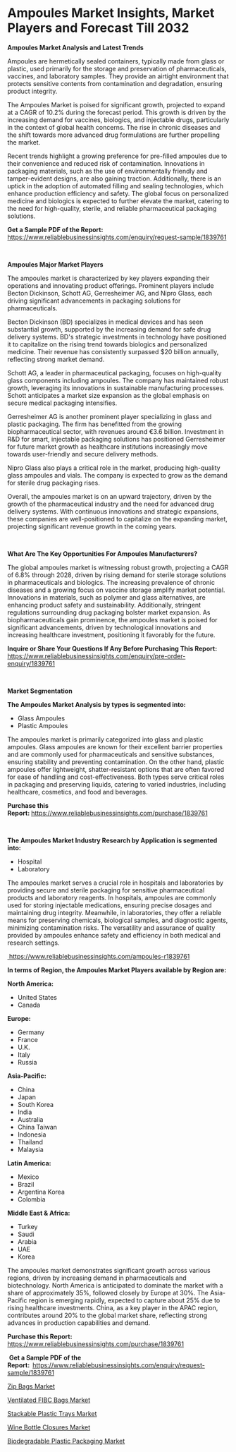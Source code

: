 <p><h1>Ampoules Market Insights, Market Players and Forecast Till 2032</h1></p><p><strong>Ampoules Market Analysis and Latest Trends</strong></p>
<p><p>Ampoules are hermetically sealed containers, typically made from glass or plastic, used primarily for the storage and preservation of pharmaceuticals, vaccines, and laboratory samples. They provide an airtight environment that protects sensitive contents from contamination and degradation, ensuring product integrity.</p><p>The Ampoules Market is poised for significant growth, projected to expand at a CAGR of 10.2% during the forecast period. This growth is driven by the increasing demand for vaccines, biologics, and injectable drugs, particularly in the context of global health concerns. The rise in chronic diseases and the shift towards more advanced drug formulations are further propelling the market. </p><p>Recent trends highlight a growing preference for pre-filled ampoules due to their convenience and reduced risk of contamination. Innovations in packaging materials, such as the use of environmentally friendly and tamper-evident designs, are also gaining traction. Additionally, there is an uptick in the adoption of automated filling and sealing technologies, which enhance production efficiency and safety. The global focus on personalized medicine and biologics is expected to further elevate the market, catering to the need for high-quality, sterile, and reliable pharmaceutical packaging solutions.</p></p>
<p><strong>Get a Sample PDF of the Report:&nbsp;</strong> <a href="https://www.reliablebusinessinsights.com/enquiry/request-sample/1839761?utm_campaign=1847&utm_medium=2&utm_source=Github&utm_content=ia&utm_term=08032025&utm_id=ampoules">https://www.reliablebusinessinsights.com/enquiry/request-sample/1839761</a></p>
<p>&nbsp;</p>
<p><strong>Ampoules Major Market Players</strong></p>
<p><p>The ampoules market is characterized by key players expanding their operations and innovating product offerings. Prominent players include Becton Dickinson, Schott AG, Gerresheimer AG, and Nipro Glass, each driving significant advancements in packaging solutions for pharmaceuticals.</p><p>Becton Dickinson (BD) specializes in medical devices and has seen substantial growth, supported by the increasing demand for safe drug delivery systems. BD's strategic investments in technology have positioned it to capitalize on the rising trend towards biologics and personalized medicine. Their revenue has consistently surpassed $20 billion annually, reflecting strong market demand.</p><p>Schott AG, a leader in pharmaceutical packaging, focuses on high-quality glass components including ampoules. The company has maintained robust growth, leveraging its innovations in sustainable manufacturing processes. Schott anticipates a market size expansion as the global emphasis on secure medical packaging intensifies.</p><p>Gerresheimer AG is another prominent player specializing in glass and plastic packaging. The firm has benefitted from the growing biopharmaceutical sector, with revenues around €3.6 billion. Investment in R&D for smart, injectable packaging solutions has positioned Gerresheimer for future market growth as healthcare institutions increasingly move towards user-friendly and secure delivery methods.</p><p>Nipro Glass also plays a critical role in the market, producing high-quality glass ampoules and vials. The company is expected to grow as the demand for sterile drug packaging rises. </p><p>Overall, the ampoules market is on an upward trajectory, driven by the growth of the pharmaceutical industry and the need for advanced drug delivery systems. With continuous innovations and strategic expansions, these companies are well-positioned to capitalize on the expanding market, projecting significant revenue growth in the coming years.</p></p>
<p>&nbsp;</p>
<p><strong>What Are The Key Opportunities For Ampoules Manufacturers?</strong></p>
<p><p>The global ampoules market is witnessing robust growth, projecting a CAGR of 6.8% through 2028, driven by rising demand for sterile storage solutions in pharmaceuticals and biologics. The increasing prevalence of chronic diseases and a growing focus on vaccine storage amplify market potential. Innovations in materials, such as polymer and glass alternatives, are enhancing product safety and sustainability. Additionally, stringent regulations surrounding drug packaging bolster market expansion. As biopharmaceuticals gain prominence, the ampoules market is poised for significant advancements, driven by technological innovations and increasing healthcare investment, positioning it favorably for the future.</p></p>
<p><strong>Inquire or Share Your Questions If Any Before Purchasing This Report:</strong> <a href="https://www.reliablebusinessinsights.com/enquiry/pre-order-enquiry/1839761?utm_campaign=1847&utm_medium=2&utm_source=Github&utm_content=ia&utm_term=08032025&utm_id=ampoules">https://www.reliablebusinessinsights.com/enquiry/pre-order-enquiry/1839761</a></p>
<p>&nbsp;</p>
<p><strong>Market Segmentation</strong></p>
<p><strong>The Ampoules Market Analysis by types is segmented into:</strong></p>
<p><ul><li>Glass Ampoules</li><li>Plastic Ampoules</li></ul></p>
<p><p>The ampoules market is primarily categorized into glass and plastic ampoules. Glass ampoules are known for their excellent barrier properties and are commonly used for pharmaceuticals and sensitive substances, ensuring stability and preventing contamination. On the other hand, plastic ampoules offer lightweight, shatter-resistant options that are often favored for ease of handling and cost-effectiveness. Both types serve critical roles in packaging and preserving liquids, catering to varied industries, including healthcare, cosmetics, and food and beverages.</p></p>
<p><strong>Purchase this Report:&nbsp;</strong><a href="https://www.reliablebusinessinsights.com/purchase/1839761?utm_campaign=1847&utm_medium=2&utm_source=Github&utm_content=ia&utm_term=08032025&utm_id=ampoules">https://www.reliablebusinessinsights.com/purchase/1839761</a></p>
<p>&nbsp;</p>
<p><strong>The Ampoules Market Industry Research by Application is segmented into:</strong></p>
<p><ul><li>Hospital</li><li>Laboratory</li></ul></p>
<p><p>The ampoules market serves a crucial role in hospitals and laboratories by providing secure and sterile packaging for sensitive pharmaceutical products and laboratory reagents. In hospitals, ampoules are commonly used for storing injectable medications, ensuring precise dosages and maintaining drug integrity. Meanwhile, in laboratories, they offer a reliable means for preserving chemicals, biological samples, and diagnostic agents, minimizing contamination risks. The versatility and assurance of quality provided by ampoules enhance safety and efficiency in both medical and research settings.</p></p>
<p><a href="https://www.reliablebusinessinsights.com/ampoules-r1839761?utm_campaign=1847&utm_medium=2&utm_source=Github&utm_content=ia&utm_term=08032025&utm_id=ampoules">&nbsp;https://www.reliablebusinessinsights.com/ampoules-r1839761</a></p>
<p><strong>In terms of Region, the Ampoules Market Players available by Region are:</strong></p>
<p>
    <p> <strong> North America: </strong>
        <ul>
            <li>United States</li>
            <li>Canada</li>
        </ul>
        </p> 
    <p> <strong> Europe: </strong>
        <ul>
            <li>Germany</li>
            <li>France</li>
            <li>U.K.</li>
            <li>Italy</li>
            <li>Russia</li>
        </ul>
        </p> 
    <p> <strong> Asia-Pacific: </strong>
        <ul>
            <li>China</li>
            <li>Japan</li>
            <li>South Korea</li>
            <li>India</li>
            <li>Australia</li>
            <li>China Taiwan</li>
            <li>Indonesia</li>
            <li>Thailand</li>
            <li>Malaysia</li>
        </ul>
        </p> 
    <p> <strong> Latin America: </strong>
        <ul>
            <li>Mexico</li>
            <li>Brazil</li>
            <li>Argentina Korea</li>
            <li>Colombia</li>
        </ul>
        </p> 
    <p> <strong> Middle East & Africa: </strong>
        <ul>
            <li>Turkey</li>
            <li>Saudi</li>
            <li>Arabia</li>
            <li>UAE</li>
            <li>Korea</li>
        </ul>
    </p>
    </p>
<p><p>The ampoules market demonstrates significant growth across various regions, driven by increasing demand in pharmaceuticals and biotechnology. North America is anticipated to dominate the market with a share of approximately 35%, followed closely by Europe at 30%. The Asia-Pacific region is emerging rapidly, expected to capture about 25% due to rising healthcare investments. China, as a key player in the APAC region, contributes around 20% to the global market share, reflecting strong advances in production capabilities and demand.</p></p>
<p><strong>Purchase this Report: </strong><a href="https://www.reliablebusinessinsights.com/purchase/1839761?utm_campaign=1847&utm_medium=2&utm_source=Github&utm_content=ia&utm_term=08032025&utm_id=ampoules">https://www.reliablebusinessinsights.com/purchase/1839761</a></p>
<p>&nbsp;<strong>Get a Sample PDF of the Report:&nbsp;&nbsp;</strong><a href="https://www.reliablebusinessinsights.com/enquiry/request-sample/1839761?utm_campaign=1847&utm_medium=2&utm_source=Github&utm_content=ia&utm_term=08032025&utm_id=ampoules">https://www.reliablebusinessinsights.com/enquiry/request-sample/1839761</a></p>
<p><strong></strong></p>
<p><p><a href="https://github.com/kitsossadien/Market-Research-Report-List-1/blob/main/zip-bags-market.md?utm_campaign=1847&utm_medium=2&utm_source=Github&utm_content=ia&utm_term=08032025&utm_id=ampoules">Zip Bags Market</a></p><p><a href="https://github.com/olesjaquah/Market-Research-Report-List-1/blob/main/ventilated-fibc-bags-market.md?utm_campaign=1847&utm_medium=2&utm_source=Github&utm_content=ia&utm_term=08032025&utm_id=ampoules">Ventilated FIBC Bags Market</a></p><p><a href="https://github.com/seppelharjap/Market-Research-Report-List-1/blob/main/stackable-plastic-trays-market.md?utm_campaign=1847&utm_medium=2&utm_source=Github&utm_content=ia&utm_term=08032025&utm_id=ampoules">Stackable Plastic Trays Market</a></p><p><a href="https://github.com/edriceakeime/Market-Research-Report-List-1/blob/main/wine-bottle-closures-market.md?utm_campaign=1847&utm_medium=2&utm_source=Github&utm_content=ia&utm_term=08032025&utm_id=ampoules">Wine Bottle Closures Market</a></p><p><a href="https://github.com/kitkaeberz5z/Market-Research-Report-List-1/blob/main/biodegradable-plastic-packaging-market.md?utm_campaign=1847&utm_medium=2&utm_source=Github&utm_content=ia&utm_term=08032025&utm_id=ampoules">Biodegradable Plastic Packaging Market</a></p></p>